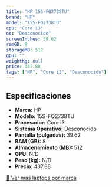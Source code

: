 ```yaml
---
title: "HP 15S-FQ2738TU"
brand: "HP"
model: "15S-FQ2738TU"
cpu: "Core i3"
os: "Desconocido"
screenInches: 39.62
ramGB: 8
storageMB: 512
gpu: ""
weightKg: null
price: 437.88
tags: ["HP", "Core i3", "Desconocido"]
---
```

## Especificaciones

- **Marca:** HP
- **Modelo:** 15S-FQ2738TU
- **Procesador:** Core i3
- **Sistema Operativo:** Desconocido
- **Pantalla (pulgadas):** 39.62
- **RAM (GB):** 8
- **Almacenamiento (MB):** 512
- **GPU:** N/D
- **Peso (kg):** N/D
- **Precio:** 437.88

[:rocket: Ver más laptops por marca](/brand/hp)
